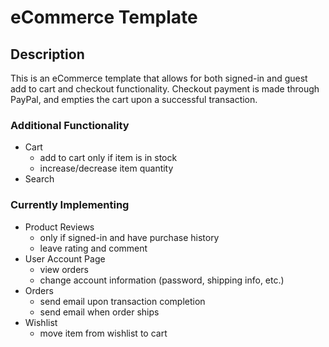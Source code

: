 # eCommerce Template

## Description
This is an eCommerce template that allows for both signed-in and guest add to cart and checkout functionality. Checkout payment is made through PayPal, and empties the cart upon a successful transaction.

### Additional Functionality
  - Cart
    - add to cart only if item is in stock
    - increase/decrease item quantity
  - Search

### Currently Implementing
  - Product Reviews
    - only if signed-in and have purchase history
    - leave rating and comment
  - User Account Page
      - view orders
      - change account information (password, shipping info, etc.)
  - Orders
    - send email upon transaction completion
    - send email when order ships
  - Wishlist
    - move item from wishlist to cart
